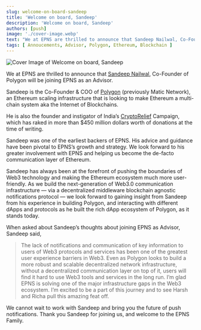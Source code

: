 ```yaml
---
slug: welcome-on-board-sandeep
title: 'Welcome on board, Sandeep'
description: 'Welcome on board, Sandeep'
authors: [push]
image: './cover-image.webp'
text: "We at EPNS are thrilled to announce that Sandeep Nailwal, Co-Founder of Polygon will be joining EPNS as an Advisor."
tags: [ Annoucements, Advisor, Polygon, Ethereum, Blockchain ]
---
```


![Cover Image of Welcome on board, Sandeep](./cover-image.webp)

<!--truncate-->

We at EPNS are thrilled to announce that [Sandeep Nailwal](https://twitter.com/sandeepnailwal), Co-Founder of Polygon will be joining EPNS as an Advisor.

Sandeep is the Co-Founder & COO of [Polygon](https://twitter.com/0xPolygon) (previously Matic Network), an Ethereum scaling infrastructure that is looking to make Ethereum a multi-chain system aka the Internet of Blockchains.

He is also the founder and instigator of India’s [CryptoRelief](https://twitter.com/cryptorelief_) Campaign, which has raked in more than $450 million dollars worth of donations at the time of writing.

Sandeep was one of the earliest backers of EPNS. His advice and guidance have been pivotal to EPNS’s growth and strategy. We look forward to his greater involvement with EPNS and helping us become the de-facto communication layer of Ethereum.

Sandeep has always been at the forefront of pushing the boundaries of Web3 technology and making the Ethereum ecosystem much more user-friendly. As we build the next-generation of Web3.0 communication infrastructure — via a decentralized middleware blockchain agnostic notifications protocol — we look forward to gaining insight from Sandeep from his experience in building Polygon, and interacting with different dApps and protocols as he built the rich dApp ecosystem of Polygon, as it stands today.

When asked about Sandeep’s thoughts about joining EPNS as Advisor, Sandeep said,

> The lack of notifications and communication of key information to users of Web3 protocols and services has been one of the greatest user experience barriers in Web3. Even as Polygon looks to build a more robust and scalable decentralized network infrastructure, without a decentralized communication layer on top of it, users will find it hard to use Web3 tools and services in the long run. I’m glad EPNS is solving one of the major infrastructure gaps in the Web3 ecosystem. I’m excited to be a part of this journey and to see Harsh and Richa pull this amazing feat off.

We cannot wait to work with Sandeep and bring you the future of push notifications. Thank you Sandeep for joining us, and welcome to the EPNS Family.
